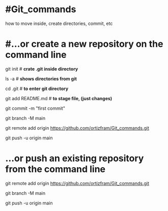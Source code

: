 # #Git_commands
how to move inside, create directories, commit, etc

# #…or create a new repository on the command line



git init          # **crate .git inside directory**

ls -a             # **shows directories from git**

cd .git           # **to enter git directory**

git add README.md # **to stage file, (just changes)**

git commit -m "first commit"

git branch -M main

git remote add origin https://github.com/ortizfram/Git_commands.git

git push -u origin main


# …or push an existing repository from the command line

git remote add origin https://github.com/ortizfram/Git_commands.git

git branch -M main

git push -u origin main
